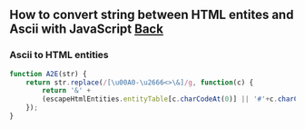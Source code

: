 ## How to convert string between HTML entites and Ascii with JavaScript [Back](./qa.md)

### Ascii to HTML entities

```js
function A2E(str) {
    return str.replace(/[\u00A0-\u2666<>\&]/g, function(c) {
        return '&' + 
        (escapeHtmlEntities.entityTable[c.charCodeAt(0)] || '#'+c.charCodeAt(0)) + ';';
    });
}
```
